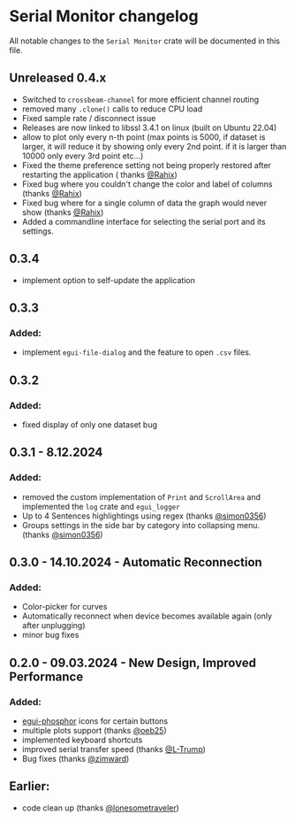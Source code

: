 # Serial Monitor changelog

All notable changes to the `Serial Monitor` crate will be documented in this file.

## Unreleased 0.4.x

* Switched to `crossbeam-channel` for more efficient channel routing
* removed many `.clone()` calls to reduce CPU load
* Fixed sample rate / disconnect issue
* Releases are now linked to libssl 3.4.1 on linux (built on Ubuntu 22.04)
* allow to plot only every n-th point (max points is 5000, if dataset is larger, it will reduce it by showing only every
  2nd point. if it is larger than 10000 only every 3rd point etc...)
* Fixed the theme preference setting not being properly restored after restarting the application (
  thanks [@Rahix](https://github.com/Rahix))
* Fixed bug where you couldn't change the color and label of columns (thanks [@Rahix](https://github.com/Rahix))
* Fixed bug where for a single column of data the graph would never show (thanks [@Rahix](https://github.com/Rahix))
* Added a commandline interface for selecting the serial port and its settings.

## 0.3.4

* implement option to self-update the application

## 0.3.3

### Added:

* implement `egui-file-dialog` and the feature to open `.csv` files.

## 0.3.2

### Added:

* fixed display of only one dataset bug

## 0.3.1 - 8.12.2024

### Added:

* removed the custom implementation of `Print` and `ScrollArea` and implemented the `log` crate and `egui_logger`
* Up to 4 Sentences highlightings using regex (thanks [@simon0356](https://github.com/simon0356))
* Groups settings in the side bar by category into collapsing menu. (thanks [@simon0356](https://github.com/simon0356))

## 0.3.0 - 14.10.2024 - Automatic Reconnection

### Added:

* Color-picker for curves
* Automatically reconnect when device becomes available again (only after unplugging)
* minor bug fixes

## 0.2.0 - 09.03.2024 - New Design, Improved Performance

### Added:

* [egui-phosphor](https://github.com/amPerl/egui-phosphor) icons for certain buttons
* multiple plots support (thanks [@oeb25](https://github.com/oeb25))
* implemented keyboard shortcuts
* improved serial transfer speed (thanks [@L-Trump](https://github.com/L-Trump))
* Bug fixes (thanks [@zimward](https://github.com/zimward))

## Earlier:

* code clean up (thanks [@lonesometraveler](https://github.com/lonesometraveler))
